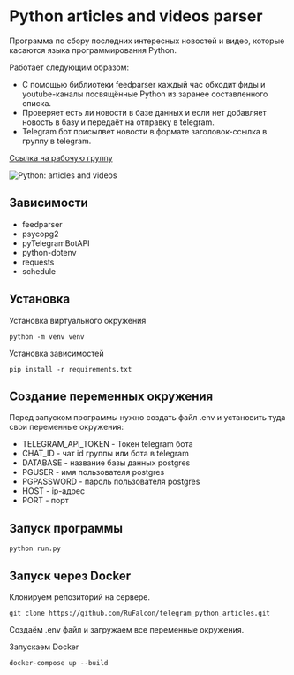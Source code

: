 Python articles and videos parser
=============================== 

Программа по сбору последних интересных новостей и видео, которые касаются языка программирования Python.

Работает следующим образом: 
- С помощью библиотеки feedparser каждый час обходит фиды и youtube-каналы посвящённые Python из заранее составленного списка.
- Проверяет есть ли новости в базе данных и если нет добавляет новость в базу и передаёт на отправку в telegram.
- Telegram бот присылвет новости в формате заголовок-ссылка в группу в telegram.

[Ссылка на рабочую группу](https://web.telegram.org/#/im?p=@python_articles_and_videos)


![Python: articles and videos](https://thumb.cloud.mail.ru/weblink/thumb/xw1/2tZ3/3fkdyEL8n/telegram.jpg "Python: articles and videos")

## Зависимости
- feedparser
- psycopg2
- pyTelegramBotAPI
- python-dotenv
- requests
- schedule

## Установка
Установка виртуального окружения

`python -m venv venv`

Установка зависимостей

`pip install -r requirements.txt`

## Создание переменных окружения
Перед запуском программы нужно создать файл .env и установить туда свои переменные окружения:
- TELEGRAM_API_TOKEN - Токен telegram бота
- CHAT_ID - чат id группы или бота в telegram
- DATABASE - название базы данных postgres
- PGUSER - имя пользователя postgres
- PGPASSWORD - пароль пользователя postgres
- HOST - ip-адрес
- PORT - порт

## Запуск программы
`python run.py`

## Запуск через Docker
Клонируем репозиторий на сервере.

`git clone https://github.com/RuFalcon/telegram_python_articles.git`

Создаём .env файл и загружаем все переменные окружения.

Запускаем Docker

`docker-compose up --build`
